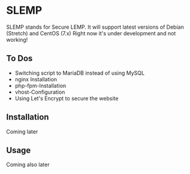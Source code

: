 # SLEMP

SLEMP stands for Secure LEMP.
It will support latest versions of Debian (Stretch) and CentOS (7.x)
Right now it's under development and not working!

## To Dos

- Switching script to MariaDB instead of using MySQL
- nginx Installation
- php-fpm-Installation
- vhost-Configuration
- Using Let's Encrypt to secure the website

## Installation

Coming later

## Usage

Coming also later
